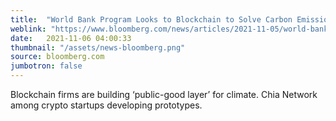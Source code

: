 ```yaml
---
title:  "World Bank Program Looks to Blockchain to Solve Carbon Emissions Data Issues"
weblink: "https://www.bloomberg.com/news/articles/2021-11-05/world-bank-group-looks-to-blockchain-to-solve-carbon-data-issues"
date:   2021-11-06 04:00:33
thumbnail: "/assets/news-bloomberg.png"
source: bloomberg.com
jumbotron: false
---
```

Blockchain firms are building ‘public-good layer’ for climate. Chia Network among crypto startups developing prototypes.
